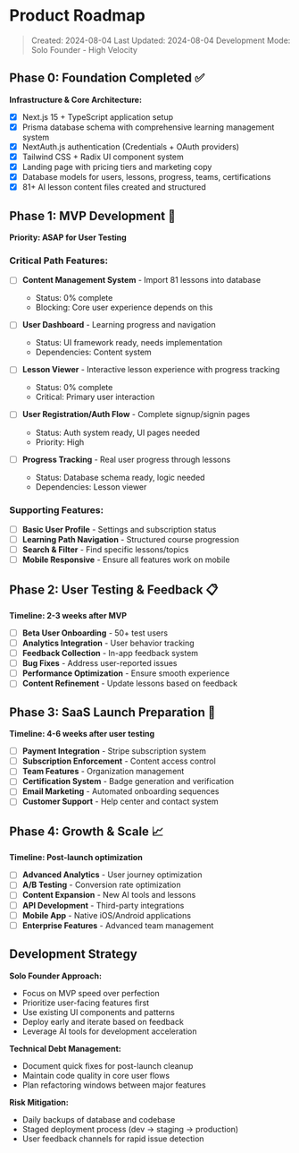 # Product Roadmap

> Created: 2024-08-04
> Last Updated: 2024-08-04
> Development Mode: Solo Founder - High Velocity

## Phase 0: Foundation Completed ✅

**Infrastructure & Core Architecture:**
- [x] Next.js 15 + TypeScript application setup
- [x] Prisma database schema with comprehensive learning management system
- [x] NextAuth.js authentication (Credentials + OAuth providers)
- [x] Tailwind CSS + Radix UI component system
- [x] Landing page with pricing tiers and marketing copy
- [x] Database models for users, lessons, progress, teams, certifications
- [x] 81+ AI lesson content files created and structured

## Phase 1: MVP Development 🚧

**Priority: ASAP for User Testing**

### Critical Path Features:
- [ ] **Content Management System** - Import 81 lessons into database
  - Status: 0% complete
  - Blocking: Core user experience depends on this
  
- [ ] **User Dashboard** - Learning progress and navigation
  - Status: UI framework ready, needs implementation
  - Dependencies: Content system
  
- [ ] **Lesson Viewer** - Interactive lesson experience with progress tracking
  - Status: 0% complete
  - Critical: Primary user interaction

- [ ] **User Registration/Auth Flow** - Complete signup/signin pages
  - Status: Auth system ready, UI pages needed
  - Priority: High

- [ ] **Progress Tracking** - Real user progress through lessons
  - Status: Database schema ready, logic needed
  - Dependencies: Lesson viewer

### Supporting Features:
- [ ] **Basic User Profile** - Settings and subscription status
- [ ] **Learning Path Navigation** - Structured course progression
- [ ] **Search & Filter** - Find specific lessons/topics
- [ ] **Mobile Responsive** - Ensure all features work on mobile

## Phase 2: User Testing & Feedback 📋

**Timeline: 2-3 weeks after MVP**

- [ ] **Beta User Onboarding** - 50+ test users
- [ ] **Analytics Integration** - User behavior tracking
- [ ] **Feedback Collection** - In-app feedback system
- [ ] **Bug Fixes** - Address user-reported issues
- [ ] **Performance Optimization** - Ensure smooth experience
- [ ] **Content Refinement** - Update lessons based on feedback

## Phase 3: SaaS Launch Preparation 🚀

**Timeline: 4-6 weeks after user testing**

- [ ] **Payment Integration** - Stripe subscription system
- [ ] **Subscription Enforcement** - Content access control
- [ ] **Team Features** - Organization management
- [ ] **Certification System** - Badge generation and verification
- [ ] **Email Marketing** - Automated onboarding sequences
- [ ] **Customer Support** - Help center and contact system

## Phase 4: Growth & Scale 📈

**Timeline: Post-launch optimization**

- [ ] **Advanced Analytics** - User journey optimization
- [ ] **A/B Testing** - Conversion rate optimization
- [ ] **Content Expansion** - New AI tools and lessons
- [ ] **API Development** - Third-party integrations
- [ ] **Mobile App** - Native iOS/Android applications
- [ ] **Enterprise Features** - Advanced team management

## Development Strategy

**Solo Founder Approach:**
- Focus on MVP speed over perfection
- Prioritize user-facing features first
- Use existing UI components and patterns
- Deploy early and iterate based on feedback
- Leverage AI tools for development acceleration

**Technical Debt Management:**
- Document quick fixes for post-launch cleanup
- Maintain code quality in core user flows
- Plan refactoring windows between major features

**Risk Mitigation:**
- Daily backups of database and codebase
- Staged deployment process (dev → staging → production)
- User feedback channels for rapid issue detection
